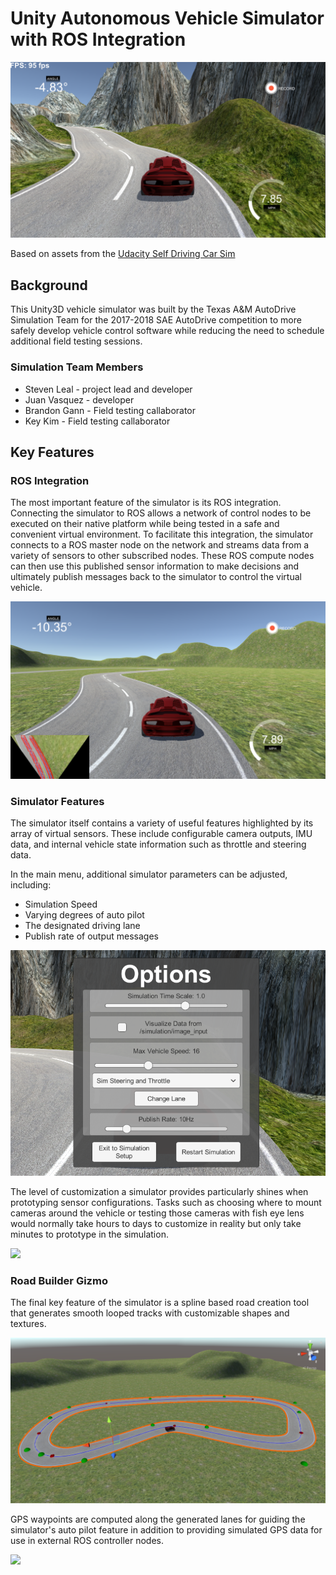 # Unity Autonomous Vehicle Simulator with ROS Integration

![](images/mountain-road.PNG?raw=true)

Based on assets from the [Udacity Self Driving Car Sim](https://github.com/udacity/self-driving-car-sim)

## Background

This Unity3D vehicle simulator was built by the Texas A&M AutoDrive Simulation Team for the 2017-2018 SAE AutoDrive competition to more safely develop vehicle control software while reducing the need to schedule additional field testing sessions.

### Simulation Team Members
* Steven Leal - project lead and developer
* Juan Vasquez - developer
* Brandon Gann - Field testing callaborator
* Key Kim - Field testing callaborator

## Key Features

### ROS Integration

The most important feature of the simulator is its ROS integration. Connecting the simulator to ROS allows a network of control nodes to be executed on their native platform while being tested in a safe and convenient virtual environment. To facilitate this integration, the simulator connects to a ROS master node on the network and streams data from a variety of sensors to other subscribed nodes. These ROS compute nodes can then use this published sensor information to make decisions and ultimately publish messages back to the simulator to control the virtual vehicle.

![](images/lane-detection.PNG?raw=true)

### Simulator Features

The simulator itself contains a variety of useful features highlighted by its array of virtual sensors. These include configurable camera outputs, IMU data, and internal vehicle state information such as throttle and steering data.

In the main menu, additional simulator parameters can be adjusted, including:
* Simulation Speed
* Varying degrees of auto pilot
* The designated driving lane
* Publish rate of output messages

![](images/options.PNG?raw=true)

The level of customization a simulator provides particularly shines when prototyping sensor configurations. Tasks such as choosing where to mount cameras around the vehicle or testing those cameras with fish eye lens would normally take hours to days to customize in reality but only take minutes to prototype in the simulation.

![](images/fish-eye-camera.PNG?raw=true)

### Road Builder Gizmo

The final key feature of the simulator is a spline based road creation tool that generates smooth looped tracks with customizable shapes and textures.

![](images/road-builder.PNG?raw=true)

GPS waypoints are computed along the generated lanes for guiding the simulator's auto pilot feature in addition to providing simulated GPS data for use in external ROS controller nodes.

![](images/waypoints.PNG?raw=true)
